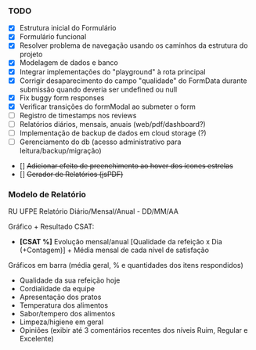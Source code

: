 ### TODO

- [x] Estrutura inicial do Formulário
- [x] Formulário funcional
- [x] Resolver problema de navegação usando os caminhos da estrutura do projeto
- [x] Modelagem de dados e banco
- [x] Integrar implementações do "playground" à rota principal
- [x] Corrigir desaparecimento do campo "qualidade" do FormData durante submissão quando deveria ser undefined ou null
- [x] Fix buggy form responses
- [x] Verificar transições do formModal ao submeter o form
- [ ] Registro de timestamps nos reviews
- [ ] Relatórios diários, mensais, anuais (web/pdf/dashboard?)
- [ ] Implementação de backup de dados em cloud storage (?)
- [ ] Gerenciamento do db (acesso administrativo para leitura/backup/migração)
- [] ~~Adicionar efeito de preenchimento ao hover dos ícones estrelas~~
- [] ~~Gerador de Relatórios (jsPDF)~~

### Modelo de Relatório

RU UFPE
Relatório Diário/Mensal/Anual - DD/MM/AA

Gráfico + Resultado CSAT:
- **[CSAT %]** Evolução mensal/anual [Qualidade da refeição x Dia (+Contagem)] + Média mensal de cada nível de satisfação

Gráficos em barra (média geral, % e quantidades dos itens respondidos)
- Qualidade da sua refeição hoje
- Cordialidade da equipe
- Apresentação dos pratos
- Temperatura dos alimentos
- Sabor/tempero dos alimentos
- Limpeza/higiene em geral
- Opiniões (exibir até 3 comentários recentes dos níveis Ruim, Regular e Excelente)